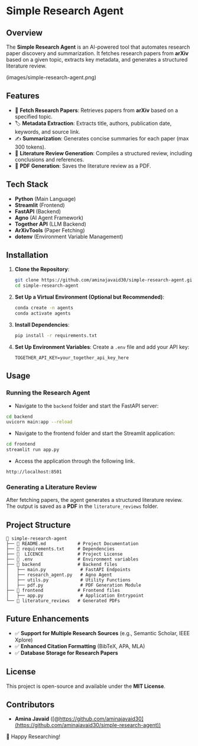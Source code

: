 # Simple Research Agent

## Overview
The **Simple Research Agent** is an AI-powered tool that automates research paper discovery and summarization. It fetches research papers from **arXiv** based on a given topic, extracts key metadata, and generates a structured literature review.

(images/simple-research-agent.png)

## Features
- 📰 **Fetch Research Papers**: Retrieves papers from **arXiv** based on a specified topic.
- 🏷 **Metadata Extraction**: Extracts title, authors, publication date, keywords, and source link.
- ✍ **Summarization**: Generates concise summaries for each paper (max 300 tokens).
- 📄 **Literature Review Generation**: Compiles a structured review, including conclusions and references.
- 📑 **PDF Generation**: Saves the literature review as a PDF.

## Tech Stack
- **Python** (Main Language)
- **Streamlit** (Frontend)
- **FastAPI** (Backend) 
- **Agno** (AI Agent Framework)
- **Together API** (LLM Backend)
- **ArXivTools** (Paper Fetching)
- **dotenv** (Environment Variable Management)

## Installation
1. **Clone the Repository**:
   ```sh
   git clone https://github.com/aminajavaid30/simple-research-agent.git
   cd simple-research-agent
   ```

2. **Set Up a Virtual Environment (Optional but Recommended)**:
   ```sh
   conda create -n agents
   conda activate agents
   ```

3. **Install Dependencies**:
   ```sh
   pip install -r requirements.txt
   ```

4. **Set Up Environment Variables**:
   Create a `.env` file and add your API key:
   ```
   TOGETHER_API_KEY=your_together_api_key_here
   ```

## Usage
### Running the Research Agent
- Navigate to the `backend` folder and start the FastAPI server:  
```sh
cd backend
uvicorn main:app --reload
```

- Navigate to the frontend folder and start the Streamlit application:
```sh
cd frontend
streamlit run app.py
```

- Access the application through the following link.
```sh
http://localhost:8501
```

### Generating a Literature Review
After fetching papers, the agent generates a structured literature review. The output is saved as a **PDF** in the `literature_reviews` folder.

## Project Structure
```
📂 simple-research-agent
├── 📄 README.md            # Project Documentation
├── 📄 requirements.txt     # Dependencies
├── 📝  LICENCE             # Project License
├── 🔐 .env                 # Environment variables
├── 📂 backend              # Backend files
│   ├── main.py             # FastAPI Endpoints
│   ├── research_agent.py   # Agno Agent
│   ├── utils.py            # Utility Functions
│   ├── pdf.py              # PDF Generation Module
├── 📂 frontend             # Frontend files
│   ├── app.py              # Application Entrypoint
└── 📂 literature_reviews   # Generated PDFs
```

## Future Enhancements
- ✅ **Support for Multiple Research Sources** (e.g., Semantic Scholar, IEEE Xplore)
- ✅ **Enhanced Citation Formatting** (BibTeX, APA, MLA)
- ✅ **Database Storage for Research Papers**

## License
This project is open-source and available under the **MIT License**.

## Contributors
- **Amina Javaid** ([@https://github.com/aminajavaid30](https://github.com/aminajavaid30/simple-research-agent))

🚀 Happy Researching!
